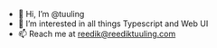 - 👋 Hi, I’m @tuuling
- 👀 I’m interested in all things Typescript and Web UI
- 📫 Reach me at reedik@reediktuuling.com

<!---
tuuling/tuuling is a ✨ special ✨ repository because its `README.md` (this file) appears on your GitHub profile.
You can click the Preview link to take a look at your changes.
--->
